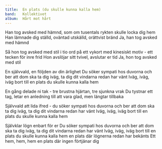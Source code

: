 ```yaml
---
title:  En plats (du skulle kunna kalla hem)
band:   Kollektivet
album:  Hårt mot hårt
---
```


Han tog avsked med hämnd,
som om tusentals rykten skulle locka dig hem
Han lämnade dig ställd,
oväntad utskälld,
orättvist bränd
Ja, han tog avsked med hämnd

Så hon tog avsked med stil
i tio ord på ett vykort med kinesiskt motiv -
ett tecken för inre frid
Hon avslöjar sitt tvivel, avslutar er tid
Ja, hon tog avsked med stil

En självvald, en följden av din ärlighet
Du söker sympati hos duvorna och ber
att dom ska ta dig iväg,
ta dig dit vindarna redan har vänt
Iväg, iväg, iväg
bort till en plats du skulle kunna kalla hem

En gång delade ni tak -
tre brustna hjärtan, tre sjunkna vrak
Du tystnar ett tag,
letar en anledning till att vara glad,
men längtar tillbaka

Självvald att lida ifred -
du söker sympati hos duvorna och ber
att dom ska ta dig iväg,
ta dig dit vindarna redan har vänt
Iväg, iväg, iväg
bort till en plats du skulle kunna kalla hem

Självklar lögn enbart för er
Du söker sympati hos duvorna och ber
att dom ska ta dig iväg,
ta dig dit vindarna redan har vänt
Iväg, iväg, iväg
bort till en plats du skulle kunna kalla hem
en plats där lögnerna redan har bekänts
Ett hem, hem, hem
en plats där ingen förtjänar dig
